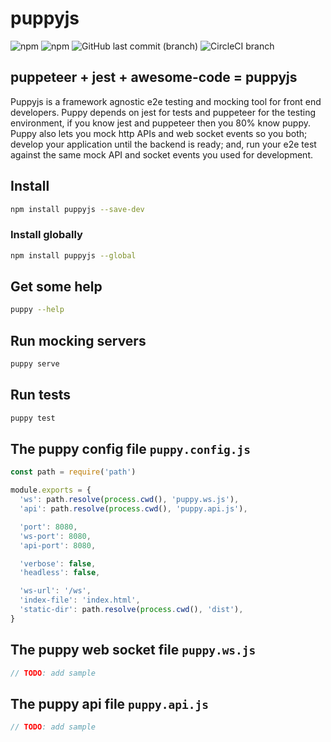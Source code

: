 # puppyjs 

![npm](https://img.shields.io/npm/l/puppyjs.svg?style=flat-square)
![npm](https://img.shields.io/npm/v/puppyjs.svg?style=flat-square)
![GitHub last commit (branch)](https://img.shields.io/github/last-commit/michaelthe/puppyjs/master.svg?style=flat-square)
![CircleCI branch](https://img.shields.io/circleci/project/github/michaelthe/puppyjs/master.svg?style=flat-square)

## puppeteer + jest + awesome-code = puppyjs

Puppyjs is a framework agnostic e2e testing and mocking tool for front end developers.
Puppy depends on jest for tests and puppeteer for the testing environment, if you know jest and puppeteer then you 80% know puppy.
Puppy also lets you mock http APIs and web socket events so you both; 
develop your application until the backend is ready; 
and, run your e2e test against the same mock API and socket events you used for development.  

## Install  
```bash
npm install puppyjs --save-dev
```

### Install globally
```bash
npm install puppyjs --global
```

## Get some help
```bash
puppy --help
```

## Run mocking servers
```bash
puppy serve
```

## Run tests
```bash
puppy test
```

## The puppy config file `puppy.config.js`

```javascript
const path = require('path')

module.exports = {
  'ws': path.resolve(process.cwd(), 'puppy.ws.js'),
  'api': path.resolve(process.cwd(), 'puppy.api.js'),

  'port': 8080,
  'ws-port': 8080,
  'api-port': 8080,

  'verbose': false,
  'headless': false,

  'ws-url': '/ws',
  'index-file': 'index.html',
  'static-dir': path.resolve(process.cwd(), 'dist'),
}

```

## The puppy web socket file `puppy.ws.js`

```javascript
// TODO: add sample 
```

## The puppy api file `puppy.api.js`

```javascript
// TODO: add sample 
```
